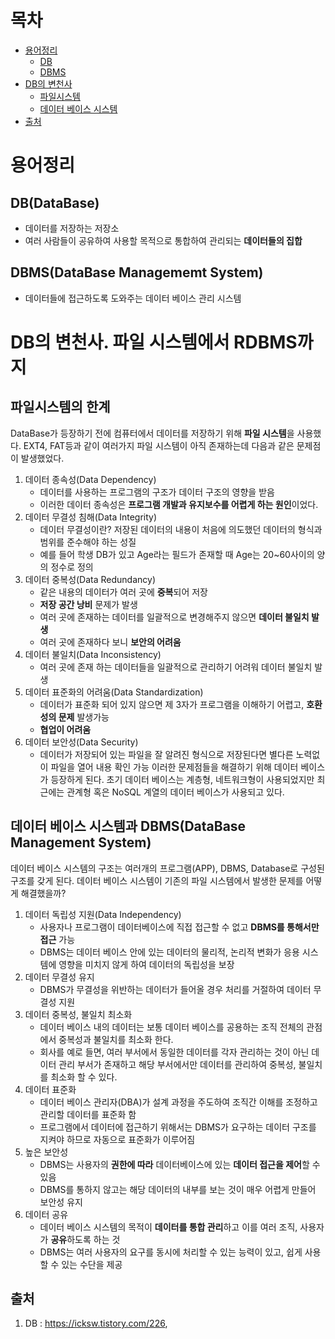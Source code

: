 # 목차
- [용어정리](#용어정리)
    - [DB](#DB(DataBase))
    - [DBMS](#dbmsdatabase-managememt-system)
- [DB의 변천사](#db의-변천사-파일-시스템에서-rdbms까지)
    - [파일시스템](#파일시스템의-한계)
    - [데이터 베이스 시스템](#데이터-베이스-시스템과-dbmsdatabase-management-system)
- [출처](#출처)
   
   
   
# 용어정리
   
    
## DB(DataBase)
* 데이터를 저장하는 저장소
* 여러 사람들이 공유하여 사용할 목적으로 통합하여 관리되는 **데이터들의 집합**
   
   
## DBMS(DataBase Managememt System)
* 데이터들에 접근하도록 도와주는 데이터 베이스 관리 시스템
   

# DB의 변천사. 파일 시스템에서 RDBMS까지
## 파일시스템의 한계
DataBase가 등장하기 전에 컴퓨터에서 데이터를 저장하기 위해 **파일 시스템**을 사용했다. EXT4, FAT등과 같이 여러가지 파일 시스템이 아직 존재하는데 다음과 같은 문제점이 발생했었다.
1. 데이터 종속성(Data Dependency)
    * 데이터를 사용하는 프로그램의 구조가 데이터 구조의 영향을 받음
    * 이러한 데이터 종속성은 **프로그램 개발과 유지보수를 어렵게 하는 원인**이었다.
2. 데이터 무결성 침해(Data Integrity)
    * 데이터 무결성이란? 저장된 데이터의 내용이 처음에 의도했던 데이터의 형식과 범위를 준수해야 하는 성질
    * 예를 들어 학생 DB가 있고 Age라는 필드가 존재할 때 Age는 20~60사이의 양의 정수로 정의
3. 데이터 중복성(Data Redundancy)
    * 같은 내용의 데이터가 여러 곳에 **중복**되어 저장
    * **저장 공간 낭비** 문제가 발생
    * 여러 곳에 존재하는 데이터를 일괄적으로 변경해주지 않으면 **데이터 불일치 발생**
    * 여러 곳에 존재하다 보니 **보안의 어려움**
4. 데이터 불일치(Data Inconsistency)
    * 여러 곳에 존재 하는 데이터들을 일괄적으로 관리하기 어려워 데이터 불일치 발생
5. 데이터 표준화의 어려움(Data Standardization)
    * 데이터가 표준화 되어 있지 않으면 제 3자가 프로그램을 이해하기 어렵고, **호환성의 문제** 발생가능
    * **협업이 어려움**
6. 데이터 보안성(Data Security)
    * 데이터가 저장되어 있는 파일을 잘 알려진 형식으로 저장된다면 별다른 노력없이 파일을 열어 내용 확인 가능
이러한 문제점들을 해결하기 위해 데이터 베이스가 등장하게 된다. 초기 데이터 베이스는 계층형, 네트워크형이 사용되었지만 최근에는 관계형 혹은 NoSQL 계열의 데이터 베이스가 사용되고 있다.
   
   
## 데이터 베이스 시스템과 DBMS(DataBase Management System)
데이터 베이스 시스템의 구조는 여러개의 프로그램(APP), DBMS, Database로 구성된 구조를 갖게 된다. 
데이터 베이스 시스템이 기존의 파일 시스템에서 발생한 문제를 어떻게 해결했을까?
1. 데이터 독립성 지원(Data Independency)
    * 사용자나 프로그램이 데이터베이스에 직접 접근할 수 없고 **DBMS를 통해서만 접근** 가능
    * DBMS는 데이터 베이스 안에 있는 데이터의 물리적, 논리적 변화가 응용 시스템에 영향을 미치지 않게 하여 데이터의 독립성을 보장
2. 데이터 무결성 유지
    * DBMS가 무결성을 위반하는 데이터가 들어올 경우 처리를 거절하여 데이터 무결성 지원
3. 데이터 중복성, 불일치 최소화
    * 데이터 베이스 내의 데이터는 보통 데이터 베이스를 공용하는 조직 전체의 관점에서 중복성과 불일치를 최소화 한다.
    * 회사를 예로 들면, 여러 부서에서 동일한 데이터를 각자 관리하는 것이 아닌 데이터 관리 부서가 존재하고 해당 부서에서만 데이터를 관리하여 중복성, 불일치를 최소화 할 수 있다. 
4. 데이터 표준화
    * 데이터 베이스 관리자(DBA)가 설계 과정을 주도하여 조직간 이해를 조정하고 관리할 데이터를 표준화 함
    * 프로그램에서 데이터에 접근하기 위해서는 DBMS가 요구하는 데이터 구조를 지켜야 하므로 자동으로 표준화가 이루어짐
5. 높은 보안성
    * DBMS는 사용자의 **권한에 따라** 데이터베이스에 있는 **데이터 접근을 제어**할 수 있음
    * DBMS를 통하지 않고는 해당 데이터의 내부를 보는 것이 매우 어렵게 만들어 보안성 유지
6. 데이터 공유
    * 데이터 베이스 시스템의 목적이 **데이터를 통합 관리**하고 이를 여러 조직, 사용자가 **공유**하도록 하는 것
    * DBMS는 여러 사용자의 요구를 동시에 처리할 수 있는 능력이 있고, 쉽게 사용할 수 있는 수단을 제공
   
   
   
   




## 출처
1. DB : https://icksw.tistory.com/226, 
